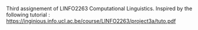 Third assignement of LINFO2263 Computational Linguistics. 
Inspired by the following tutorial : https://inginious.info.ucl.ac.be/course/LINFO2263/project3a/tuto.pdf
